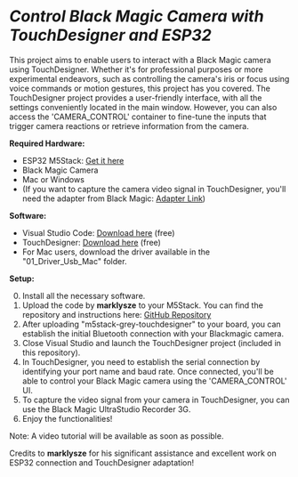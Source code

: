# *Control Black Magic Camera with TouchDesigner and ESP32*

This project aims to enable users to interact with a Black Magic camera using TouchDesigner. Whether it's for professional purposes or more experimental endeavors, such as controlling the camera's iris or focus using voice commands or motion gestures, this project has you covered. The TouchDesigner project provides a user-friendly interface, with all the settings conveniently located in the main window. However, you can also access the 'CAMERA_CONTROL' container to fine-tune the inputs that trigger camera reactions or retrieve information from the camera.

**Required Hardware:**
- ESP32 M5Stack: [Get it here](https://shop.m5stack.com/products/basic-core-iot-development-kit?variant=16804801937498)
- Black Magic Camera
- Mac or Windows
- (If you want to capture the camera video signal in TouchDesigner, you'll need the adapter from Black Magic: [Adapter Link](https://www.blackmagicdesign.com/fr/products/ultrastudio/techspecs/W-DLUS-12))

**Software:**
- Visual Studio Code: [Download here](https://code.visualstudio.com/) (free)
- TouchDesigner: [Download here](https://derivative.ca/download) (free)
- For Mac users, download the driver available in the "01_Driver_Usb_Mac" folder.

**Setup:**

0. Install all the necessary software.
1. Upload the code by **marklysze** to your M5Stack. You can find the repository and instructions here: [GitHub Repository](https://github.com/marklysze/Magic-Pocket-Control-ESP32)
2. After uploading "m5stack-grey-touchdesigner" to your board, you can establish the initial Bluetooth connection with your Blackmagic camera.
3. Close Visual Studio and launch the TouchDesigner project (included in this repository).
4. In TouchDesigner, you need to establish the serial connection by identifying your port name and baud rate. Once connected, you'll be able to control your Black Magic camera using the 'CAMERA_CONTROL' UI.
5. To capture the video signal from your camera in TouchDesigner, you can use the Black Magic UltraStudio Recorder 3G.
6. Enjoy the functionalities!

Note: A video tutorial will be available as soon as possible.

Credits to **marklysze** for his significant assistance and excellent work on ESP32 connection and TouchDesigner adaptation!
